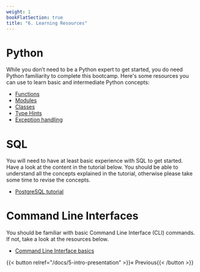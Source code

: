 ```yaml
---
weight: 1
bookFlatSection: true
title: "6. Learning Resources"
---
```


# Python

While you don’t need to be a Python expert to get started, you do need Python familiarity to complete this bootcamp. Here's some resources you can use to learn basic and intermediate Python concepts: 
- [Functions](https://realpython.com/defining-your-own-python-function/)
- [Modules](https://realpython.com/python-modules-packages/)
- [Classes](https://realpython.com/python-classes/)
- [Type Hints](https://realpython.com/lessons/type-hinting/)
- [Exception handling](https://realpython.com/python-exceptions/)


# SQL 

You will need to have at least basic experience with SQL to get started. Have a look at the content in the tutorial below. You should be able to understand all the concepts explained in the tutorial, otherwise please take some time to revise the concepts. 

- [PostgreSQL tutorial](https://www.postgresqltutorial.com/)

# Command Line Interfaces

You should be familiar with basic Command Line Interface (CLI) commands. If not, take a look at the resources below. 

- [Command Line Interface basics](https://www.w3schools.com/whatis/whatis_cli.asp)

{{< button relref="/docs/5-intro-presentation" >}}&laquo; Previous{{< /button >}}

